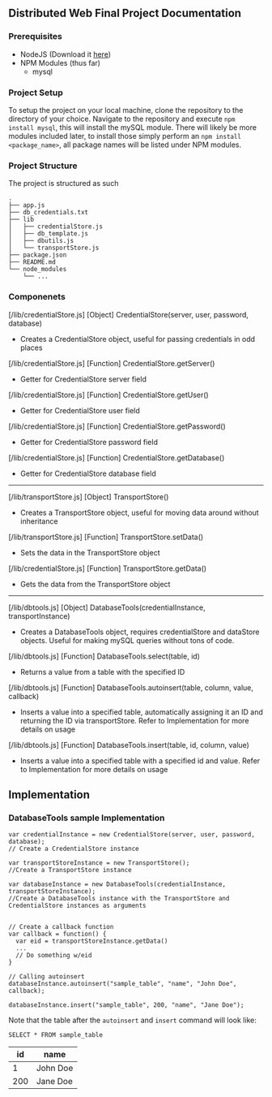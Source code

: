 ## Distributed Web Final Project Documentation

### Prerequisites

- NodeJS (Download it [here](https://nodejs.org/en/download/current/))
- NPM Modules (thus far)
  - mysql

### Project Setup

To setup the project on your local machine, clone the repository to the directory of your choice. Navigate to the repository and execute `npm install mysql`, this will install the mySQL module. There will likely be more modules included later, to install those simply perform an `npm install <package_name>`, all package names will be listed under NPM modules.


### Project Structure

The project is structured as such

```
.
├── app.js
├── db_credentials.txt
├── lib
│   ├── credentialStore.js
│   ├── db_template.js
│   ├── dbutils.js
│   └── transportStore.js
├── package.json
├── README.md
└── node_modules
    └── ...
```

### Componenets

[/lib/credentialStore.js] [Object] CredentialStore(server, user, password, database)

* Creates a CredentialStore object, useful for passing credentials in odd places

[/lib/credentialStore.js] [Function] CredentialStore.getServer()

* Getter for CredentialStore server field

[/lib/credentialStore.js] [Function] CredentialStore.getUser()

* Getter for CredentialStore user field

[/lib/credentialStore.js] [Function] CredentialStore.getPassword()

* Getter for CredentialStore password field

[/lib/credentialStore.js] [Function] CredentialStore.getDatabase()

* Getter for CredentialStore database field

---

[/lib/transportStore.js] [Object] TransportStore()

* Creates a TransportStore object, useful for moving data around without inheritance

[/lib/transportStore.js] [Function] TransportStore.setData()

* Sets the data in the TransportStore object

[/lib/credentialStore.js] [Function] TransportStore.getData()

* Gets the data from the TransportStore object

---

[/lib/dbtools.js] [Object] DatabaseTools(credentialInstance, transportInstance)

* Creates a DatabaseTools object, requires credentialStore and dataStore objects. Useful for making mySQL queries without tons of code.

[/lib/dbtools.js] [Function] DatabaseTools.select(table, id)

* Returns a value from a table with the specified ID

[/lib/dbtools.js] [Function] DatabaseTools.autoinsert(table, column, value, callback)

* Inserts a value into a specified table, automatically assigning it an ID and returning the ID via transportStore. Refer to Implementation for more details on usage

[/lib/dbtools.js] [Function] DatabaseTools.insert(table, id, column, value)

* Inserts a value into a specified table with a specified id and value. Refer to Implementation for more details on usage


## Implementation


### DatabaseTools sample Implementation

```
var credentialInstance = new CredentialStore(server, user, password, database);
// Create a CredentialStore instance

var transportStoreInstance = new TransportStore();
//Create a TransportStore instance

var databaseInstance = new DatabaseTools(credentialInstance, transportStoreInstance);
//Create a DatabaseTools instance with the TransportStore and CredentialStore instances as arguments


// Create a callback function
var callback = function() {
  var eid = transportStoreInstance.getData()
  ...
  // Do something w/eid
}

// Calling autoinsert
databaseInstance.autoinsert("sample_table", "name", "John Doe", callback);

databaseInstance.insert("sample_table", 200, "name", "Jane Doe");

```

Note that the table after the `autoinsert` and `insert` command will look like:

`SELECT * FROM sample_table`

| id  | name     |
|-----|----------|
| 1   | John Doe |
| 200 | Jane Doe |
